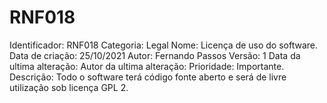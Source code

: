 # RNF018

Identificador: RNF018
Categoria: Legal
Nome: Licença de uso do software.
Data de criação: 25/10/2021
Autor: Fernando Passos
Versão: 1
Data da ultima alteração:
Autor da ultima alteração:
Prioridade: Importante.
Descrição: Todo o software terá código fonte aberto e será de livre utilização sob licença GPL 2.